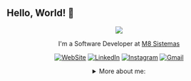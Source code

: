 ## Hello, World! 👋

<div align="center">

<img src="https://user-images.githubusercontent.com/56282554/174655304-d35e92f9-d145-4041-ac20-faf4b8a7adf4.gif">

I'm a Software Developer at <a href="https://m8sistemas.com.br/">M8 Sistemas</a></p>

[![WebSite](https://img.shields.io/badge/website-000000?style=for-the-badge&logo=About.me&logoColor=white)](https://luizzanoni.vercel.app/)
[![LinkedIn](https://img.shields.io/badge/LinkedIn-0077B5?style=for-the-badge&logo=linkedin&logoColor=white)](https://www.linkedin.com/in/luizgustavozanoni/)
[![Instagram](https://img.shields.io/badge/Instagram-E4405F?style=for-the-badge&logo=instagram&logoColor=white)](https://www.instagram.com/luiz.gzanoni/)
[![Gmail](https://img.shields.io/badge/Gmail-D14836?style=for-the-badge&logo=gmail&logoColor=white)](mailto:dev.luizzanoni@gmail.com)



<details>
<summary> More about me:</summary>
<div align="left">


``` C#
public ActionResult LuizGustavoZanoni(int Id)
{
	var luizGustavo = GI.S<LuizGustavoZanoni>()
						.Listar(false, s => s.Id == filtro)
						.Select(s => new 
						{
							s.FullName, s.BirthDate, s.Pronouns, 
							.Interests, s.Motivations, s.Technologies
						})
						.FirstOrDefault();
						
		var quemSouEu = luizGustavo;
		
			Console.WriteLine
			(
				fullName: 'Luiz Gustavo Zanoni',
				birthDate: '2000-01-27',
				pronouns: 'he' | 'him',
				interests: ['music', 'games', 'language learning', 'trips', 'motorcycle'],
				motivation: 
				{
					'Discover and code new things',
					'Making life easier and smarter through tech',
				}
				Technologies:
				HTML, CSS, dotNET, JavaScript, React, API's, ASP.NET Core, MVC, jQuery
			)	
}
```
  
</div>
</details>
  
<!--
**luizzanoni/luizzanoni** is a ✨ _special_ ✨ repository because its `README.md` (this file) appears on your GitHub profile.

Here are some ideas to get you started:

- 🔭 I’m currently working on ...
- 🌱 I’m currently learning ...
- 👯 I’m looking to collaborate on ...
- 🤔 I’m looking for help with ...
- 💬 Ask me about ...
- 📫 How to reach me: ...
- 😄 Pronouns: ...
- ⚡ Fun fact: ...
-->
